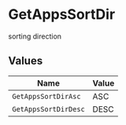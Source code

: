 # GetAppsSortDir

sorting direction


## Values

| Name                 | Value                |
| -------------------- | -------------------- |
| `GetAppsSortDirAsc`  | ASC                  |
| `GetAppsSortDirDesc` | DESC                 |